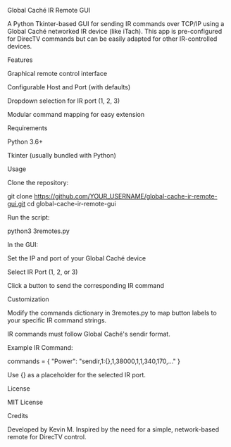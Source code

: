 Global Caché IR Remote GUI

A Python Tkinter-based GUI for sending IR commands over TCP/IP using a Global Caché networked IR device (like iTach). This app is pre-configured for DirecTV commands but can be easily adapted for other IR-controlled devices.

Features

Graphical remote control interface

Configurable Host and Port (with defaults)

Dropdown selection for IR port (1, 2, 3)

Modular command mapping for easy extension

Requirements

Python 3.6+

Tkinter (usually bundled with Python)

Usage

Clone the repository:

git clone https://github.com/YOUR_USERNAME/global-cache-ir-remote-gui.git
cd global-cache-ir-remote-gui

Run the script:

python3 3remotes.py

In the GUI:

Set the IP and port of your Global Caché device

Select IR Port (1, 2, or 3)

Click a button to send the corresponding IR command

Customization

Modify the commands dictionary in 3remotes.py to map button labels to your specific IR command strings.

IR commands must follow Global Caché's sendir format.

Example IR Command:

commands = {
    "Power": "sendir,1:{},1,38000,1,1,340,170,..."
}

Use {} as a placeholder for the selected IR port.

License

MIT License

Credits

Developed by Kevin M.
Inspired by the need for a simple, network-based remote for DirecTV control.

